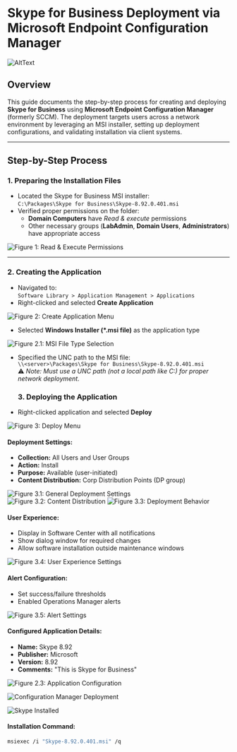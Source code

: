 # Skype for Business Deployment via Microsoft Endpoint Configuration Manager

![AltText](sccm.avif)

## Overview
This guide documents the step-by-step process for creating and deploying **Skype for Business** using **Microsoft Endpoint Configuration Manager** (formerly SCCM). The deployment targets users across a network environment by leveraging an MSI installer, setting up deployment configurations, and validating installation via client systems.

---

## Step-by-Step Process

### 1. Preparing the Installation Files
- Located the Skype for Business MSI installer:  
  `C:\Packages\Skype for Business\Skype-8.92.0.401.msi`
- Verified proper permissions on the folder:
  - **Domain Computers** have _Read & execute_ permissions
  - Other necessary groups (**LabAdmin**, **Domain Users**, **Administrators**) have appropriate access

![Figure 1: Read & Execute Permissions](1.%20Read%20&%20Execute%20is%20On.png)

---

### 2. Creating the Application
- Navigated to:  
  `Software Library > Application Management > Applications`
- Right-clicked and selected **Create Application**

![Figure 2: Create Application Menu](2.%20Create%20Application.png)

- Selected **Windows Installer (*.msi file)** as the application type

![Figure 2.1: MSI File Type Selection](2.1%20Create%20Application.png)

- Specified the UNC path to the MSI file:  
  `\\<server>\Packages\Skype for Business\Skype-8.92.0.401.msi`  
  ⚠️ _Note: Must use a UNC path (not a local path like C:\) for proper network deployment._

  ### 3. Deploying the Application
- Right-clicked application and selected **Deploy**

![Figure 3: Deploy Menu](3.%20Deploy.png)

#### Deployment Settings:
- **Collection:** All Users and User Groups  
- **Action:** Install  
- **Purpose:** Available (user-initiated)  
- **Content Distribution:** Corp Distribution Points (DP group)  

![Figure 3.1: General Deployment Settings](3.1%20Deploy.png)
![Figure 3.2: Content Distribution](3.2%20Deploy.png)
![Figure 3.3: Deployment Behavior](3.3%20Deploy.png)

#### User Experience:
- Display in Software Center with all notifications  
- Show dialog window for required changes  
- Allow software installation outside maintenance windows  

![Figure 3.4: User Experience Settings](3.4%20Deploy.png)

#### Alert Configuration:
- Set success/failure thresholds  
- Enabled Operations Manager alerts  

![Figure 3.5: Alert Settings](3.5%20Deploy.png)

#### Configured Application Details:
- **Name:** Skype 8.92  
- **Publisher:** Microsoft  
- **Version:** 8.92  
- **Comments:** "This is Skype for Business"

![Figure 2.3: Application Configuration](2.3%20Create%20Application.png)

![Configuration Manager Deployment](4.%20Configuration%20Manager.png)

![Skype Installed](5.%20Skype%20Installed.png)

#### Installation Command:
```bash
msiexec /i "Skype-8.92.0.401.msi" /q 
```
